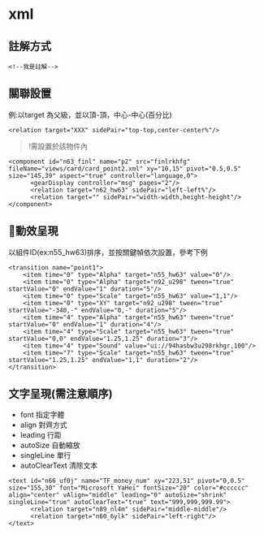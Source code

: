 # xml

## 註解方式

```text
<!--我是註解-->
```

## 關聯設置

例:以target 為父級，並以頂-頂，中心-中心\(百分比\)

```text
<relation target="XXX" sidePair="top-top,center-center%"/>
```

> !需設置於該物件內

```text
<component id="n63_finl" name="p2" src="finlrkhfg" fileName="views/card/card_point2.xml" xy="10,15" pivot="0.5,0.5" size="145,39" aspect="true" controller="language,0">
      <gearDisplay controller="msg" pages="2"/>
      <relation target="n62_hw63" sidePair="left-left%"/>
      <relation target="" sidePair="width-width,height-height"/>
</component>
```

## 動效呈現

以組件ID\(ex:n55\_hw63\)排序，並按關鍵幀依次設置，參考下例

```text
<transition name="point1">
    <item time="0" type="Alpha" target="n55_hw63" value="0"/>
    <item time="0" type="Alpha" target="n92_u298" tween="true" startValue="0" endValue="1" duration="5"/>
    <item time="0" type="Scale" target="n55_hw63" value="1,1"/>
    <item time="0" type="XY" target="n92_u298" tween="true" startValue="-340,-" endValue="0,-" duration="5"/>
    <item time="4" type="Alpha" target="n55_hw63" tween="true" startValue="0" endValue="1" duration="4"/>
    <item time="4" type="Scale" target="n55_hw63" tween="true" startValue="0,0" endValue="1.25,1.25" duration="3"/>
    <item time="4" type="Sound" value="ui://94hasbw3u298rkhgr,100"/>
    <item time="7" type="Scale" target="n55_hw63" tween="true" startValue="1.25,1.25" endValue="1,1" duration="2"/>
</transition>
```

## 文字呈現\(需注意順序\)

* font 指定字體
* align 對齊方式
* leading 行距
* autoSize 自動縮放
* singleLine 單行
* autoClearText 清除文本

```text
<text id="n66_uf0j" name="TF_money_num" xy="223,51" pivot="0,0.5" size="155,30" font="Microsoft YaHei" fontSize="20" color="#cccccc" align="center" vAlign="middle" leading="0" autoSize="shrink" singleLine="true" autoClearText="true" text="999,999,999.99">
      <relation target="n89_nl4m" sidePair="middle-middle"/>
      <relation target="n60_6ylk" sidePair="left-right"/>
</text>
```

